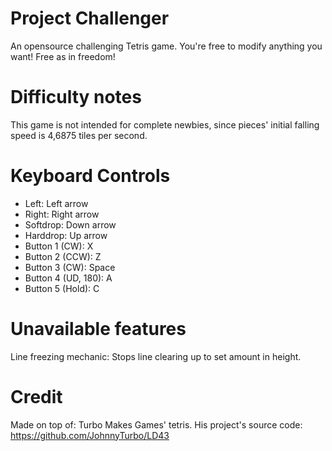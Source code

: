 # Project Challenger

An opensource challenging Tetris game. You're free to modify anything you want! Free as in freedom!

# Difficulty notes
This game is not intended for complete newbies, since pieces' initial falling speed is 4,6875 tiles per second.


# Keyboard Controls

- Left: Left arrow
- Right: Right arrow
- Softdrop: Down arrow
- Harddrop: Up arrow
- Button 1 (CW): X
- Button 2 (CCW): Z
- Button 3 (CW): Space
- Button 4 (UD, 180): A
- Button 5 (Hold): C

# Unavailable features
Line freezing mechanic: Stops line clearing up to set amount in height.


# Credit
Made on top of: Turbo Makes Games' tetris. His project's source code: https://github.com/JohnnyTurbo/LD43
